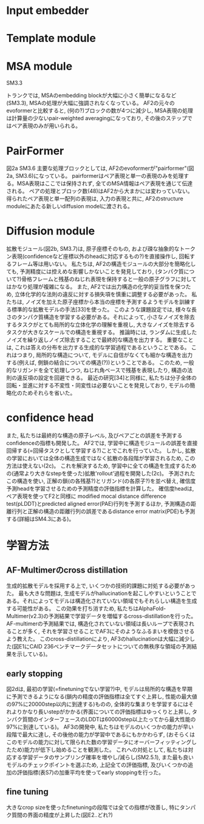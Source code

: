 

# Input embedder


# Template module

# MSA module
SM3.3

トランクでは, MSAのembedding blockが大幅に小さく簡単になるなど(SM3.3), MSAの処理が大幅に強調されなくなっている。
AF2の元々のevoformerと比較すると, (何の?)ブロックの数が4つに減少し, MSA表現の処理は計算量の少ないpair-weighted averagingになっており, その後のステップではペア表現のみが用いられる。


# PairFormer
図2a
SM3.6
主要な処理ブロックとしては, AF2のevoformerが"pairformer"(図2a, SM3.6)になっている。
pairformerはペア表現と単一の表現のみを処理する。MSA表現はここでは保持されず, 全てのMSA情報はペア表現を通じて伝達される。
ペアの処理とブロック数(48)はAF2から大まかには変わっていない。
得られたペア表現と単一配列の表現は, 入力の表現と共に, AF2のstructure moduleにあたる新しいdiffusion modelに渡される。

# Diffusion module


拡散モジュール(図2b, SM3.7)は, 原子座標そのもの, および疎な抽象的なトークン表現(confidenceなど座標以外のheadに対応するもの?)を直接操作し, 回転するフレーム等は用いない。
私たちは, AF2の構造モジュールの大部分を簡略化しても, 予測精度には控えめな影響しかないことを発見しており, (タンパク質について?)骨格フレームと残基のねじれ表現を保持すると一般の原子グラフに対してはかなり処理が複雑になる。
また, AF2では出力構造の化学的妥当性を保つため, 立体化学的な法則の違反に対する損失項を慎重に調整する必要があった。
私たちは, ノイズを加えた原子座標から本当の座標を予測するようモデルを訓練する標準的な拡散モデルの手法[33]を使った。
このような課題設定では, 様々な長さのタンパク質構造を学習する必要がある。それによって, 小さなノイズを除去するタスクがとても局所的な立体化学の理解を重視し, 大きなノイズを除去するタスクが大きなスケールでの構造を重視する。
推論時には, ランダムに生成したノイズを繰り返しノイズ除去することで最終的な構造を出力する。
重要なことは, これは答えの分布を出力する生成的な学習過程であるということである。
これはつまり, 局所的な構造について, モデルに自信がなくても細かな構造を出力する(例えば, 側鎖の結合についての構造(?))ということである。
このため, 一般的なリガンドを全て処理しつつ, ねじれ角ベースで残基を表現したり, 構造の法則の違反項の設定を回避できる。
最近の研究[34]と同様に, 私たちは分子全体の回転・並進に対する不変性・同変性は必要ないことを発見しており, モデルの簡略化のためそれらを省いた。

# confidence head
また, 私たちは最終的な構造の原子レベル, 及びペアごとの誤差を予測するconfidenceの指標も開発した。
AF2では, 学習中に構造モジュールの誤差を直接回帰する(=回帰タスクとして学習する?)ことでこれを行っていた。
しかし, 拡散の学習においては全体の構造生成ではなく拡散の各段階が学習されるため, この方法は使えない(2c)。
これを解決するため, 学習中に全ての構造を生成するための(通常より大きなstepを使った)拡散'rollout'過程を開発した(2c)。
予測されたこの構造を使い, 正解の鎖(の各残基?)とリガンド(の各原子?)を並べ替え, 確信度予測headを学習させるための予測精度の評価指標を計算した。
確信度headは, ペア表現を使ってF2と同様に modified mocal distance difference test(pLDDT)とpredicted aligned error(PAE)行列を予測するほか, 予測構造の距離行列と正解の構造の距離行列の誤差であるdistance error matrix(PDE)も予測する(詳細はSM4.3にある)。

# 学習方法

## AF-Multimerのcross distillation
生成的拡散モデルを採用する上で, いくつかの技術的課題に対処する必要があった。
最も大きな問題は, 生成モデルがhallucinationを起こしやすいということである。それによってモデルは構造化されていない領域でもそれらしい構造を生成する可能性がある。
この効果を打ち消すため, 私たちはAlphaFold-Multimer(v2.3)の予測結果で学習データを増幅するcross-distillationを行った。
AF-multimerの予測結果では, 構造化されていない領域は長いループで表現されることが多く, それを学習させることでAF3にそのようなふるまいを模倣させるよう教えた。
このcross-distillationにより, AF3のhallucinationは大幅に減少した(図E1にCAID 236ベンチマークデータセットについての無秩序な領域の予測結果を示している)。

## early stopping
図2dは, 最初の学習(=finetuningでない学習?)中, モデルは局所的な構造を早期に予測できるようになる(鎖内の精度の評価指標は全てすぐ上昇し, 性能の最大値の97%に20000step以内に到達する)ものの, 全体的な集まりを学習するにはそれよりかなり長いstepがかかる(界面についての評価指標はゆっくりと上昇し, タンパク質間のインターフェースのLDDTは60000step以上たってから最大性能の97%に到達している)。
AF3の開発中, 私たちはモデルのいくつかの能力が早い段階で最大に達し, その後他の能力が学習中であるにもかかわらず, (おそらくはこのモデルの能力に対して限られた数の学習データにオーバーフィッティングしたため)能力が低下し始めることを観測した。
これへの対処として, 私たちは対応する学習データのサンプリング確率を増やし/減らし(SM2.5.1), また最も良いモデルのチェックポイントを選ぶため, 上記全ての評価指標, 及びいくつかの追加の評価指標(表S7)の加重平均を使ってearly stoppingを行った。
   
## fine tuning
大きなcrop sizeを使ったfinetuningの段階では全ての指標が改善し, 特にタンパク質間の界面の精度が上昇した(図E2..どれ?)













